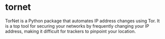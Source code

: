 # tornet
TorNet is a Python package that automates IP address changes using Tor. It is a top tool for securing your networks by frequently changing your IP address, making it difficult for trackers to pinpoint your location.
